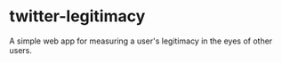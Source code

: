 # twitter-legitimacy
A simple web app for measuring a user's legitimacy in the eyes of other users.
